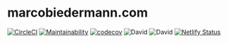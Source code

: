 # marcobiedermann.com

[![CircleCI](https://circleci.com/gh/marcobiedermann/marcobiedermann-v2.svg?style=svg)](https://circleci.com/gh/marcobiedermann/marcobiedermann-v2)
[![Maintainability](https://api.codeclimate.com/v1/badges/c35056c6037f4463ade5/maintainability)](https://codeclimate.com/github/marcobiedermann/marcobiedermann-v2/maintainability)
[![codecov](https://codecov.io/gh/marcobiedermann/marcobiedermann-v2/branch/master/graph/badge.svg)](https://codecov.io/gh/marcobiedermann/marcobiedermann-v2)
![David](https://img.shields.io/david/marcobiedermann/marcobiedermann-v2.svg)
![David](https://img.shields.io/david/dev/marcobiedermann/marcobiedermann-v2.svg)
[![Netlify Status](https://api.netlify.com/api/v1/badges/4f7c49d4-d60b-403e-8890-9045200f3bc8/deploy-status)](https://app.netlify.com/sites/marcobiedermann-v2/deploys)
